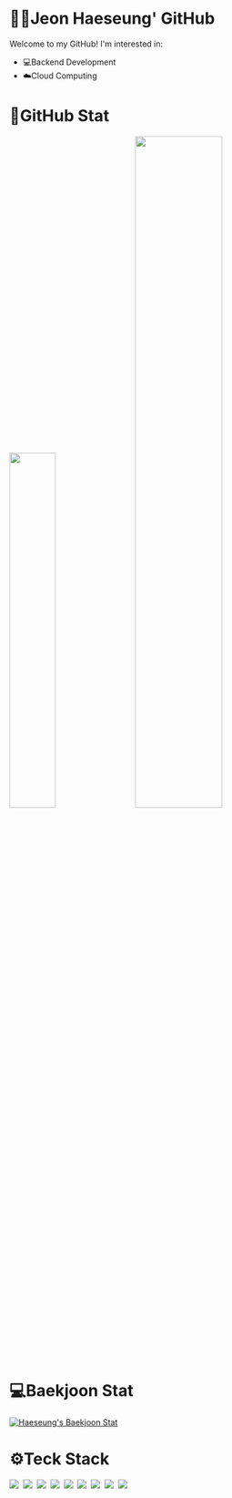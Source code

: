 # 👩‍💻Jeon Haeseung' GitHub
 
Welcome to my GitHub! I'm interested in:

- 💻Backend Development
- ☁️Cloud Computing

# 🌟GitHub Stat

<div class='container'>
<img style="height: auto; width: 40%;" class="img" src="https://github-readme-stats.vercel.app/api?username=JeonHaeseung&show_icons=true&theme=chartreuse-dark" />
&nbsp;
&nbsp;
<img style="height: auto; width: 55%;" class="img" src="https://github-readme-stats.vercel.app/api/top-langs/?username=JeonHaeseung&theme=chartreuse-dark" /></div>
</div>



# 💻Baekjoon Stat

[![Haeseung's Baekjoon Stat](http://mazassumnida.wtf/api/v2/generate_badge?boj=cathyjeon)](https://solved.ac/cathyjeon/) 

# ⚙️Teck Stack

<p>
 <img src="https://img.shields.io/badge/-java-orange"/></a>&nbsp 
 <img src="https://img.shields.io/badge/-C%2FC%2B%2B-lightgrey"/></a>&nbsp 
 <img src="https://img.shields.io/badge/-python-blue"/></a>&nbsp 
 <img src="https://img.shields.io/badge/-SQL-green"/></a>&nbsp 
 <img src="https://img.shields.io/badge/-HTML%2FCSS-yellowgreen"/></a>&nbsp 
 <img src="https://img.shields.io/badge/-flask-blue"/></a>&nbsp 
 <img src="https://img.shields.io/badge/-javascript%2FjQuery-red"/></a>&nbsp 
 <img src="https://img.shields.io/badge/-Node.js-brightgreen"/></a>&nbsp 
 <img src="https://img.shields.io/badge/-php-blueviolet"/></a>&nbsp 
</p>

